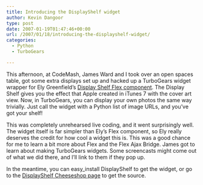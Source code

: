 ```yaml
---
title: Introducing the DisplayShelf widget
author: Kevin Dangoor
type: post
date: 2007-01-19T01:47:46+00:00
url: /2007/01/18/introducing-the-displayshelf-widget/
categories:
  - Python
  - TurboGears

---
```

This afternoon, at CodeMash, James Ward and I took over an open spaces table, got some extra displays set up and hacked up a TurboGears widget wrapper for Ely Greenfield&#8217;s [Display Shelf Flex component][1]. The Display Shelf gives you the effect that Apple created in iTunes 7 with the cover art view. Now, in TurboGears, you can display your own photos the same way trivially. Just call the widget with a Python list of image URLs, and you&#8217;ve got your shelf!

This was completely unrehearsed live coding, and it went surprisingly well. The widget itself is far simpler than Ely&#8217;s Flex component, so Ely really deserves the credit for how cool a widget this is. This was a good chance for me to learn a bit more about Flex and the Flex Ajax Bridge. James got to learn about making TurboGears widgets. Some screencasts might come out of what we did there, and I&#8217;ll link to them if they pop up.

In the meantime, you can easy_install DisplayShelf to get the widget, or go to the [DisplayShelf Cheeseshop page][2] to get the source.

 [1]: http://www.quietlyscheming.com/blog/components/tutorial-displayshelf-component/
 [2]: http://cheeseshop.python.org/pypi/DisplayShelf/1.0